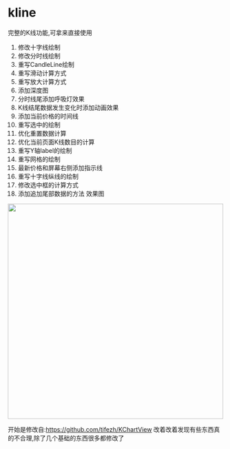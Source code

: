 # kline
完整的K线功能,可拿来直接使用



1. 修改十字线绘制
2. 修改分时线绘制
3. 重写CandleLine绘制
4. 重写滑动计算方式
5. 重写放大计算方式
6. 添加深度图
7. 分时线尾添加呼吸灯效果
8. K线结尾数据发生变化时添加动画效果
9. 添加当前价格的时间线
10. 重写选中的绘制
11. 优化重置数据计算
12. 优化当前页面K线数目的计算
13. 重写Y轴label的绘制
14. 重写网格的绘制
15. 最新价格和屏幕右侧添加指示线
16. 重写十字线纵线的绘制
17. 修改选中框的计算方式
18. 添加追加尾部数据的方法
效果图




<img src="https://github.com/icechao/kline/blob/master/app/src/main/assets/3yfwc-wv75b.gif" width="500" hegiht="500" align=center />




开始是修改自:https://github.com/tifezh/KChartView
改着改着发现有些东西真的不合理,除了几个基础的东西很多都修改了
